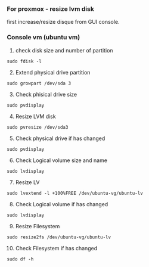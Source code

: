 ### For proxmox - resize lvm disk
first increase/resize disque  from  GUI console.

### Console vm (ubuntu vm)
1. check disk size and number of partition
```shell
sudo fdisk -l
```
2. Extend physical drive partition
```shell
sudo growpart /dev/sda 3
```
3. Check phisical drive size
```shell
sudo pvdisplay
```
4. Resize LVM disk
```shell
sudo pvresize /dev/sda3
```
5. Check physical drive if has changed
```shell
sudo pvdisplay
```
6. Check Logical  volume size and name
```shell
sudo lvdisplay
```
7. Resize LV
```shell
sudo lvextend -l +100%FREE /dev/ubuntu-vg/ubuntu-lv
```
8. Check Logical  volume if has changed
```shell
sudo lvdisplay
```
9. Resize Filesystem
```shell
sudo resize2fs /dev/ubuntu-vg/ubuntu-lv
```
10. Check Filesystem if has changed
```shell
sudo df -h
```
